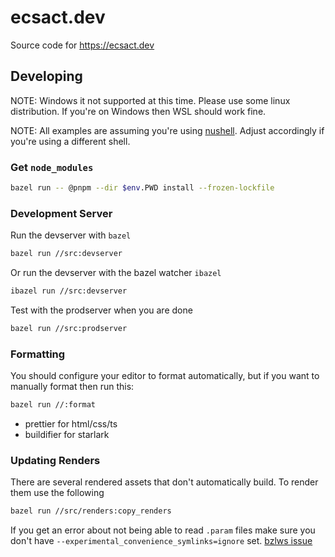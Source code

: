 # ecsact.dev

Source code for <https://ecsact.dev>

## Developing

NOTE: Windows it not supported at this time. Please use some linux distribution. If you're on Windows then WSL should work fine.

NOTE: All examples are assuming you're using [nushell](https://www.nushell.sh/). Adjust accordingly if you're using a different shell.

### Get `node_modules`

```sh
bazel run -- @pnpm --dir $env.PWD install --frozen-lockfile
```

### Development Server

Run the devserver with `bazel`

```sh
bazel run //src:devserver
```

Or run the devserver with the bazel watcher `ibazel`

```sh
ibazel run //src:devserver
```

Test with the prodserver when you are done

```sh
bazel run //src:prodserver
```

### Formatting

You should configure your editor to format automatically, but if you want to manually format then run this:

```sh
bazel run //:format
```

- prettier for html/css/ts
- buildifier for starlark

### Updating Renders

There are several rendered assets that don't automatically build. To render them use the following

```sh
bazel run //src/renders:copy_renders
```

If you get an error about not being able to read `.param` files make sure you don't have `--experimental_convenience_symlinks=ignore` set. [bzlws issue](https://github.com/zaucy/bzlws/issues/18)

